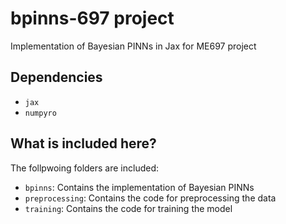 # bpinns-697 project
Implementation of Bayesian PINNs in Jax for ME697 project

## Dependencies
- `jax`
- `numpyro`

## What is included here?
The follpwoing folders are included:
- `bpinns`: Contains the implementation of Bayesian PINNs
- `preprocessing`: Contains the code for preprocessing the data
- `training`: Contains the code for training the model

